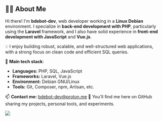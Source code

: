 ## 👨‍💻 About Me

Hi there! I'm **bdebot-dev**, web developer working in a **Linux Debian** environment.
I specialize in **back-end development with PHP**, particularly using the **Laravel** framework, and I also have solid experience in **front-end development with JavaScript** and **Vue.js**.

💡 I enjoy building robust, scalable, and well-structured web applications, with a strong focus on clean code and efficient SQL queries.

🔧 **Main tech stack**:

* **Languages:** PHP, SQL, JavaScript
* **Frameworks:** Laravel, Vue.js
* **Environment:** Debian GNU/Linux
* **Tools:** Git, Composer, npm, Artisan, etc.

📫 **Contact me:** [bdebot-dev@proton.me](mailto:bdebot-dev@proton.me)
📍 You'll find me here on GitHub sharing my projects, personal tools, and experiments.

<img align="center" src="https://github-readme-stats.vercel.app/api/top-langs/?username=bdebot-dev&theme=dark&hide=hack">
